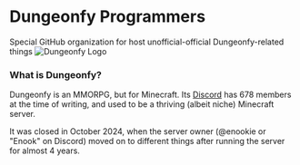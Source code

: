 # Dungeonfy Programmers
Special GitHub organization for host unofficial-official Dungeonfy-related things
![Dungeonfy Logo](https://cdn.discordapp.com/icons/868049400981762049/38ed195df332a1696f606ba5db6c3dd1.png?size=128&quality=lossless "Dungeonfy Logo")

### What is Dungeonfy?
Dungeonfy is an MMORPG, but for Minecraft. Its [Discord](https://discord.gg/yhw4ajkCu8) has 678 members at the time of writing, and used to be a thriving (albeit niche) Minecraft server.

It was closed in October 2024, when the server owner (@enookie or "Enook" on Discord) moved on to different things after running the server for almost 4 years.
